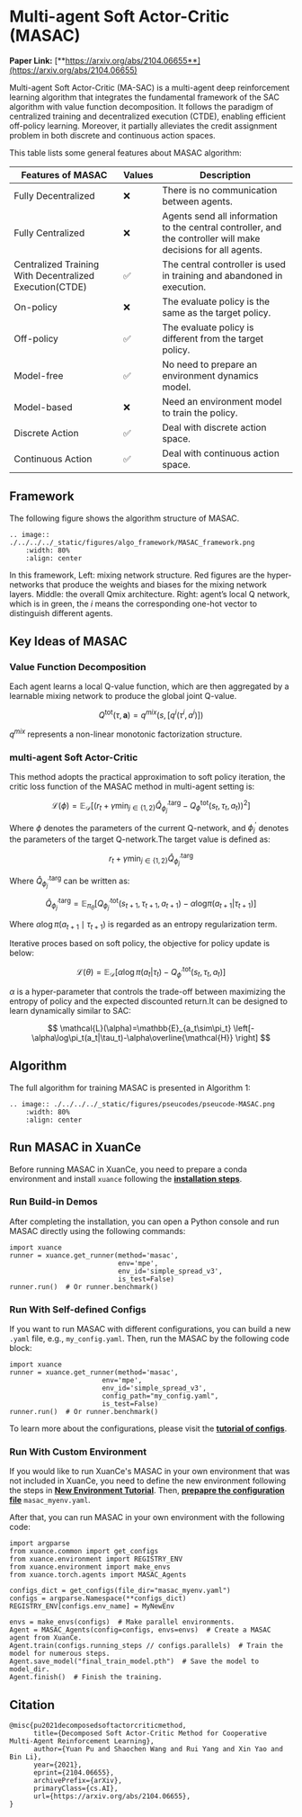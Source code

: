 # Multi-agent Soft Actor-Critic (MASAC)

**Paper Link:** [**https://arxiv.org/abs/2104.06655**](https://arxiv.org/abs/2104.06655)

Multi-agent Soft Actor-Critic (MA-SAC) is a multi-agent deep reinforcement learning algorithm
that integrates the fundamental framework of the SAC algorithm with value function decomposition.
It follows the paradigm of centralized training and decentralized execution (CTDE), enabling efficient off-policy learning.
Moreover, it partially alleviates the credit assignment problem in both discrete and continuous action spaces.

This table lists some general features about MASAC algorithm:   

| Features of MASAC                                       | Values | Description                                                                                                   |
|---------------------------------------------------------|--------|---------------------------------------------------------------------------------------------------------------|
| Fully Decentralized                                     | ❌      | There is no communication between agents.                                                                     |
| Fully Centralized                                       | ❌      | Agents send all information to the central controller, and the controller will make decisions for all agents. | 
| Centralized Training With Decentralized Execution(CTDE) | ✅      | The central controller is used in training and abandoned in execution.                                        | 
| On-policy                                               | ❌      | The evaluate policy is the same as the target policy.                                                         | 
| Off-policy                                              | ✅      | The evaluate policy is different from the target policy.                                                      |   
| Model-free                                              | ✅      | No need to prepare an environment dynamics model.                                                             |
| Model-based                                             | ❌      | Need an environment model to train the policy.                                                                | 
| Discrete Action                                         | ✅      | Deal with discrete action space.                                                                              | 
| Continuous Action                                       | ✅      | Deal with continuous action space.                                                                            |

## Framework

The following figure shows the algorithm structure of MASAC.

```{eval-rst}
.. image:: ./../../../_static/figures/algo_framework/MASAC_framework.png
    :width: 80%
    :align: center
```

In this framework, Left: mixing network structure. Red figures are the hyper-networks that produce the weights
and biases for the mixing network layers. Middle: the overall Qmix architecture. Right: agent’s local Q
network, which is in green, the $i$ means the corresponding one-hot vector to distinguish different agents.

## Key Ideas of MASAC

### Value Function Decomposition

Each agent learns a local Q-value function, which are then aggregated by a learnable mixing network to produce the global joint Q-value.

$$
Q^{\mathrm{tot}}(\tau,\mathbf{a})=q^{mix}(s,\left[q^i\left(\tau^i,a^i\right)\right])
$$

$q^{mix}$ represents a non-linear monotonic factorization structure.

### multi-agent Soft Actor-Critic

This method adopts the practical approximation to soft policy iteration, the critic loss function of the MASAC method in multi-agent setting is:

$$
\mathcal{L}(\phi)=\mathbb{E}_{\mathcal{D}} \left[\left(r_t + \gamma \min_{j\in\{1,2\}} \hat{Q}_{\phi_j^{\prime}}^{\mathrm{targ}} - Q_\phi^{\mathrm{tot}}(s_t,\tau_t,a_t)\right)^2\right]
$$

Where $\phi$ denotes the parameters of the current Q-network, and $\phi_j^{\prime}$ denotes the parameters of the target Q-network.The target value is defined as:

$$
r_t+\gamma\min_{j\in\{1,2\}}\hat{Q}_{\phi_j^{\prime}}^{\mathrm{targ}}
$$

Where $\hat{Q}_{\phi_j^{\prime}}^{\mathrm{targ}}$ can be written as:

$$
\hat{Q}_{\phi_j^{\prime}}^{\mathrm{targ}}=\mathbb{E}_{\pi_\theta}\left[Q_{\phi_j^{\prime}}^{\mathrm{tot}}(s_{t+1},\tau_{t+1},a_{t+1})-\alpha\mathrm{log}\pi(a_{t+1}|\tau_{t+1})\right]
$$

Where $\alpha\log\pi\left(a_{t+1}\mid\tau_{t+1}\right)$ is regarded as an entropy regularization term.

Iterative proces based on soft policy, the objective for policy update is below:

$$
\mathcal{L}(\theta)=\mathbb{E}_{\mathcal{D}} \left[\alpha\log\pi(a_t|\tau_t)-Q_{\phi^{\prime}}^{\mathrm{tot}}(s_t,\tau_t,a_t)\right]
$$

$\alpha$ is a hyper-parameter that
controls the trade-off between maximizing the entropy of policy and the expected discounted return.It can be designed to learn dynamically similar to SAC:

$$
\mathcal{L}(\alpha)=\mathbb{E}_{a_t\sim\pi_t} \left[-\alpha\log\pi_t(a_t|\tau_t)-\alpha\overline{\mathcal{H}} \right]
$$

## Algorithm

The full algorithm for training MASAC is presented in Algorithm 1:

```{eval-rst}
.. image:: ./../../../_static/figures/pseucodes/pseucode-MASAC.png
    :width: 80%
    :align: center
```

## Run MASAC in XuanCe

Before running MASAC in XuanCe, you need to prepare a conda environment and install ``xuance`` following 
the [**installation steps**](./../../usage/installation.rst#install-xuance).

### Run Build-in Demos

After completing the installation, you can open a Python console and run MASAC directly using the following commands:

```python3
import xuance
runner = xuance.get_runner(method='masac',
                           env='mpe',
                           env_id='simple_spread_v3',
                           is_test=False)
runner.run()  # Or runner.benchmark()
```

### Run With Self-defined Configs

If you want to run MASAC with different configurations, you can build a new ``.yaml`` file, e.g., ``my_config.yaml``.
Then, run the MASAC by the following code block:

```python3
import xuance 
runner = xuance.get_runner(method='masac',
                       env='mpe',
                       env_id='simple_spread_v3',
                       config_path="my_config.yaml",
                       is_test=False)
runner.run()  # Or runner.benchmark()
```

To learn more about the configurations, please visit the 
[**tutorial of configs**](./../../api/configs/configuration_examples.rst).


### Run With Custom Environment

If you would like to run XuanCe's MASAC in your own environment that was not included in XuanCe, 
you need to define the new environment following the steps in 
[**New Environment Tutorial**](./../../usage/custom_env/custom_drl_env.rst).
Then, [**prepapre the configuration file**](./../../usage/custom_env/custom_drl_env.rst#step-2-create-the-config-file-and-read-the-configurations) 
 ``masac_myenv.yaml``.

After that, you can run MASAC in your own environment with the following code:

```python3
import argparse
from xuance.common import get_configs
from xuance.environment import REGISTRY_ENV
from xuance.environment import make_envs
from xuance.torch.agents import MASAC_Agents

configs_dict = get_configs(file_dir="masac_myenv.yaml")
configs = argparse.Namespace(**configs_dict)
REGISTRY_ENV[configs.env_name] = MyNewEnv

envs = make_envs(configs)  # Make parallel environments.
Agent = MASAC_Agents(config=configs, envs=envs)  # Create a MASAC agent from XuanCe.
Agent.train(configs.running_steps // configs.parallels)  # Train the model for numerous steps.
Agent.save_model("final_train_model.pth")  # Save the model to model_dir.
Agent.finish()  # Finish the training.
```

## Citation

```{code-block} bash
@misc{pu2021decomposedsoftactorcriticmethod,
      title={Decomposed Soft Actor-Critic Method for Cooperative Multi-Agent Reinforcement Learning}, 
      author={Yuan Pu and Shaochen Wang and Rui Yang and Xin Yao and Bin Li},
      year={2021},
      eprint={2104.06655},
      archivePrefix={arXiv},
      primaryClass={cs.AI},
      url={https://arxiv.org/abs/2104.06655}, 
}
```